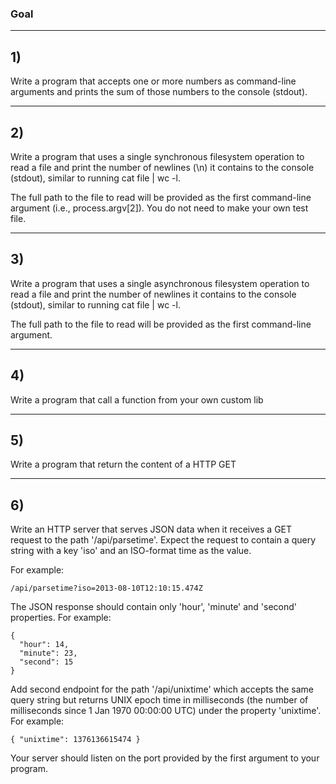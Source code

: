 
### Goal

----

## 1) 
Write a program that accepts one or more numbers as command-line arguments and prints the sum of those numbers to the console (stdout).

----

## 2) 
Write a program that uses a single synchronous filesystem operation to read a file and print the number of newlines (\n) it contains to the console (stdout), similar to running cat file | wc -l.

The full path to the file to read will be provided as the first command-line argument (i.e., process.argv[2]). You do not need to make your own test file.

-----

## 3) 
Write a program that uses a single asynchronous filesystem operation to read a file and print the number of newlines it contains to the console (stdout), similar to running cat file | wc -l.

The full path to the file to read will be provided as the first command-line argument.

---- 

## 4) 
Write a program that call a function from your own custom lib

----

## 5) 
Write a program that return the content of a HTTP GET 

----

## 6) 
Write an HTTP server that serves JSON data when it receives a GET request to the path '/api/parsetime'. Expect the request to contain a query string with a key 'iso' and an ISO-format time as the value.

For example:

    /api/parsetime?iso=2013-08-10T12:10:15.474Z

The JSON response should contain only 'hour', 'minute' and 'second' properties. For example:

    {
      "hour": 14,
      "minute": 23,
      "second": 15
    }

Add second endpoint for the path '/api/unixtime' which accepts the same query string but returns UNIX epoch time in milliseconds (the number of milliseconds since 1 Jan 1970 00:00:00 UTC) under the property 'unixtime'. For example:

    { "unixtime": 1376136615474 }

Your server should listen on the port provided by the first argument to your program.


